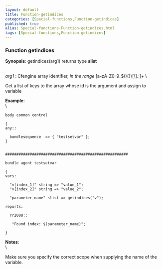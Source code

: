 ```yaml
---
layout: default
title: Function-getindices
categories: [Special-functions,Function-getindices]
published: true
alias: Special-functions-Function-getindices.html
tags: [Special-functions,Function-getindices]
---
```


### Function getindices

**Synopsis**: getindices(arg1) returns type **slist**

\
 *arg1* : Cfengine array identifier, *in the range*
[a-zA-Z0-9\_\$(){}\\[\\].:]+ \

Get a list of keys to the array whose id is the argument and assign to
variable

**Example**:\
 \

~~~~ {.verbatim}
body common control

{
any::

  bundlesequence  => { "testsetvar" };   
}


#######################################################

bundle agent testsetvar

{
vars:

  "v[index_1]" string => "value_1";
  "v[index_2]" string => "value_2";

  "parameter_name" slist => getindices("v");

reports:

  Yr2008::

   "Found index: $(parameter_name)";

}
~~~~

**Notes**:\
 \

Make sure you specify the correct scope when supplying the name of the
variable.
